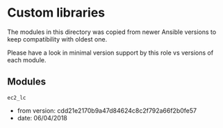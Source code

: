 # Custom libraries

The modules in this directory was copied from newer Ansible versions to keep compatibility with oldest one.

Please have a look in minimal version support by this role vs versions of each module.

## Modules

`ec2_lc`
* from version: cdd21e2170b9a47d84624c8c2f792a66f2b0fe57
* date: 06/04/2018

